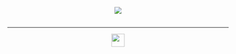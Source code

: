 <p align="center">
  <img align="center" src="https://github-readme-stats.vercel.app/api?username=rpeddakama&title_color=0d9e6b&text_color=08c258&bg_color=23262f&show_icons=true&icon_color=f0ffff" />
  <br>
  <br>
  <hr>
</p>
<p align="center">
  <a href="https://www.linkedin.com/in/rishi-peddakama-07744a1a5/" >
    <img width="30px" src="https://cdn.jsdelivr.net/npm/simple-icons@v3/icons/linkedin.svg" />
  </a>
</p>
